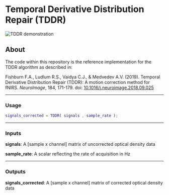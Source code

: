 # Temporal Derivative Distribution Repair (TDDR)
![TDDR demonstration](https://raw.githubusercontent.com/frankfishburn/TDDR/master/demo.png)
## About
The code within this repository is the reference implementation for the TDDR algorithm as described in:

Fishburn F.A., Ludlum R.S., Vaidya C.J., & Medvedev A.V. (2019). Temporal Derivative Distribution Repair (TDDR): A motion correction method for fNIRS. _NeuroImage_, 184, 171-179. doi: [10.1016/j.neuroimage.2018.09.025](https://doi.org/10.1016/j.neuroimage.2018.09.025)

---
### Usage
```Matlab
signals_corrected = TDDR( signals , sample_rate );
```

---
### Inputs
**signals**: A [sample x channel] matrix of uncorrected optical density data

**sample_rate**: A scalar reflecting the rate of acquisition in Hz

---
### Outputs
   **signals_corrected**: A [sample x channel] matrix of corrected optical density data
